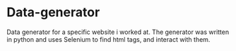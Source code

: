 # Data-generator

Data generator for a specific website i worked at.
The generator was written in python and uses Selenium to find html tags, and interact with them.
